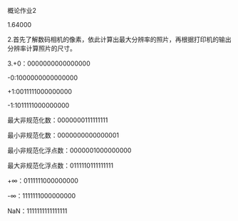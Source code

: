 概论作业2

1.64000

2.首先了解数码相机的像素，依此计算出最大分辨率的照片，再根据打印机的输出分辨率计算照片的尺寸。

3.+0：0000000000000000
  
  -0:1000000000000000

+1:0011111000000000

-1:1011111000000000

最大非规范化数：0000000111111111

最小非规范化数：0000000000000001

最小非规范化浮点数：0000001000000000

最大非规范化浮点数：0111110111111111

+∞：0111111000000000

-∞：1111111000000000

NaN：1111111111111111
